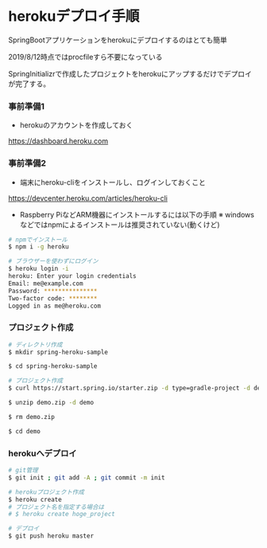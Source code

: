 # herokuデプロイ手順

SpringBootアプリケーションをherokuにデプロイするのはとても簡単

2019/8/12時点ではprocfileすら不要になっている

SpringInitializrで作成したプロジェクトをherokuにアップするだけでデプロイが完了する。


### 事前準備1

* herokuのアカウントを作成しておく

https://dashboard.heroku.com


### 事前準備2

* 端末にheroku-cliをインストールし、ログインしておくこと

https://devcenter.heroku.com/articles/heroku-cli


* Raspberry PiなどARM機器にインストールするには以下の手順
※ windowsなどではnpmによるインストールは推奨されていない(動くけど)

```sh
# npmでインストール
$ npm i -g heroku

# ブラウザーを使わずにログイン
$ heroku login -i
heroku: Enter your login credentials
Email: me@example.com
Password: ***************
Two-factor code: ********
Logged in as me@heroku.com
```

### プロジェクト作成

```sh
# ディレクトリ作成
$ mkdir spring-heroku-sample

$ cd spring-heroku-sample

# プロジェクト作成
$ curl https://start.spring.io/starter.zip -d type=gradle-project -d dependencies=web,devtools,lombok -o demo.zip

$ unzip demo.zip -d demo

$ rm demo.zip

$ cd demo
```

### herokuへデプロイ

```sh
# git管理
$ git init ; git add -A ; git commit -m init

# herokuプロジェクト作成
$ heroku create
# プロジェクト名を指定する場合は
# $ heroku create hoge_project

# デプロイ
$ git push heroku master
```
